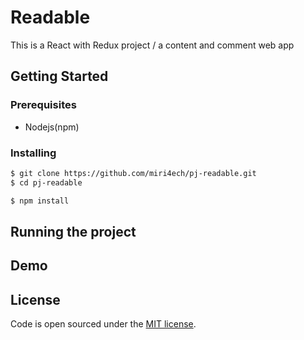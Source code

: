 # Readable
This is a React with Redux project / a content and comment web app

## Getting Started

### Prerequisites

- Nodejs(npm)

### Installing

```bash
$ git clone https://github.com/miri4ech/pj-readable.git
$ cd pj-readable
```

```bash
$ npm install 
```

## Running the project


## Demo


## License

Code is open sourced under the [MIT license](LICENSE.md).



